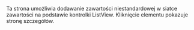 ﻿Ta strona umożliwia dodawanie zawartości niestandardowej w siatce zawartości na podstawie kontrolki ListView. Kliknięcie elementu pokazuje stronę szczegółów.